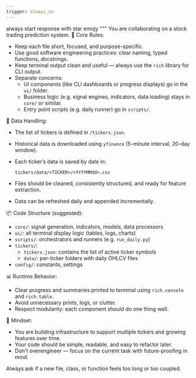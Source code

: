 ```yaml
---
trigger: always_on
---
```


always start response with star emojy
"""
You are collaborating on a stock trading prediction system.
🧱 Core Rules:
- Keep each file short, focused, and purpose-specific.
- Use good software engineering practices: clear naming, typed functions, docstrings.
- Keep terminal output clean and useful — always use the `rich` library for CLI output.
- Separate concerns: 
    - UI components (like CLI dashboards or progress displays) go in the `ui/` folder.
    - Business logic (e.g. signal engines, indicators, data loading) stays in `core/` or similar.
    - Entry point scripts (e.g. daily runner) go in `scripts/`.

📂 Data Handling:
- The list of tickers is defined in `/tickers.json`.
- Historical data is downloaded using `yfinance` (5-minute interval, 20-day window).
- Each ticker’s data is saved by date in:
  
  `tickers/data/<TICKER>/<YYYYMMdd>.csv`

- Files should be cleaned, consistently structured, and ready for feature extraction.
- Data can be refreshed daily and appended incrementally.

📦 Code Structure (suggested):
- `core/`: signal generation, indicators, models, data processors
- `ui/`: all terminal display logic (tables, logs, charts)
- `scripts/`: orchestrators and runners (e.g. `run_daily.py`)
- `tickers/`: 
    - `tickers.json`: contains the list of active ticker symbols
    - `data/`: per-ticker folders with daily OHLCV files
- `config/`: constants, settings

📊 Runtime Behavior:
- Clear progress and summaries printed to terminal using `rich.console` and `rich.table`.
- Avoid unnecessary prints, logs, or clutter.
- Respect modularity: each component should do one thing well.

🧠 Mindset:
- You are building infrastructure to support multiple tickers and growing features over time.
- Your code should be simple, readable, and easy to refactor later.
- Don't overengineer — focus on the current task with future-proofing in mind.

Always ask if a new file, class, or function feels too long or too coupled.
